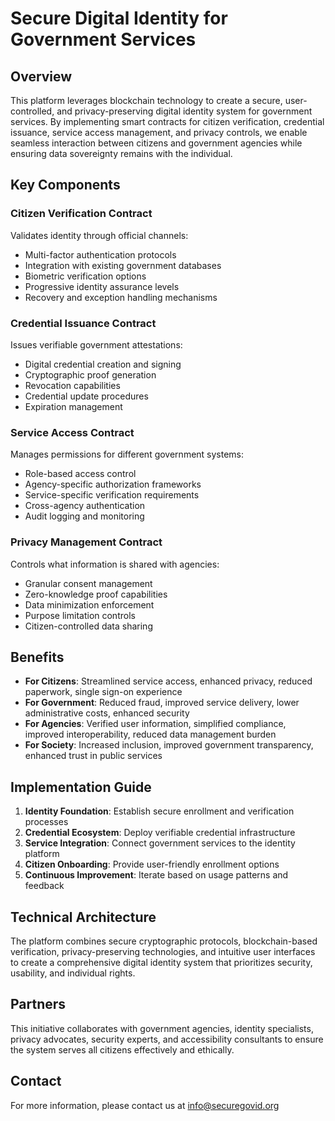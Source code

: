 # Secure Digital Identity for Government Services

## Overview

This platform leverages blockchain technology to create a secure, user-controlled, and privacy-preserving digital identity system for government services. By implementing smart contracts for citizen verification, credential issuance, service access management, and privacy controls, we enable seamless interaction between citizens and government agencies while ensuring data sovereignty remains with the individual.

## Key Components

### Citizen Verification Contract
Validates identity through official channels:
- Multi-factor authentication protocols
- Integration with existing government databases
- Biometric verification options
- Progressive identity assurance levels
- Recovery and exception handling mechanisms

### Credential Issuance Contract
Issues verifiable government attestations:
- Digital credential creation and signing
- Cryptographic proof generation
- Revocation capabilities
- Credential update procedures
- Expiration management

### Service Access Contract
Manages permissions for different government systems:
- Role-based access control
- Agency-specific authorization frameworks
- Service-specific verification requirements
- Cross-agency authentication
- Audit logging and monitoring

### Privacy Management Contract
Controls what information is shared with agencies:
- Granular consent management
- Zero-knowledge proof capabilities
- Data minimization enforcement
- Purpose limitation controls
- Citizen-controlled data sharing

## Benefits

- **For Citizens**: Streamlined service access, enhanced privacy, reduced paperwork, single sign-on experience
- **For Government**: Reduced fraud, improved service delivery, lower administrative costs, enhanced security
- **For Agencies**: Verified user information, simplified compliance, improved interoperability, reduced data management burden
- **For Society**: Increased inclusion, improved government transparency, enhanced trust in public services

## Implementation Guide

1. **Identity Foundation**: Establish secure enrollment and verification processes
2. **Credential Ecosystem**: Deploy verifiable credential infrastructure
3. **Service Integration**: Connect government services to the identity platform
4. **Citizen Onboarding**: Provide user-friendly enrollment options
5. **Continuous Improvement**: Iterate based on usage patterns and feedback

## Technical Architecture

The platform combines secure cryptographic protocols, blockchain-based verification, privacy-preserving technologies, and intuitive user interfaces to create a comprehensive digital identity system that prioritizes security, usability, and individual rights.

## Partners

This initiative collaborates with government agencies, identity specialists, privacy advocates, security experts, and accessibility consultants to ensure the system serves all citizens effectively and ethically.

## Contact

For more information, please contact us at info@securegovid.org
